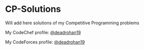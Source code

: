 # CP-Solutions

Will add here solutions of my Competitive Programming problems

My CodeChef profile: [@deadrohan19](https://www.codechef.com/users/deadrohan19 "CodeChef Profile")

My CodeForces profile: [@deadrohan19](https://codeforces.com/profile/deadrohan19 "CodeForces Profile")
